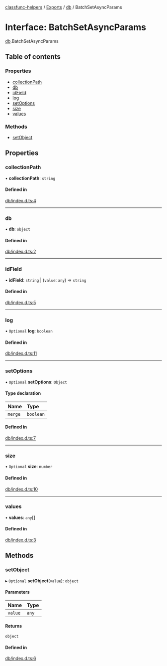 [classfunc-helpers](../README.md) / [Exports](../modules.md) / [db](../modules/db.md) / BatchSetAsyncParams

# Interface: BatchSetAsyncParams

[db](../modules/db.md).BatchSetAsyncParams

## Table of contents

### Properties

- [collectionPath](db.BatchSetAsyncParams.md#collectionpath)
- [db](db.BatchSetAsyncParams.md#db)
- [idField](db.BatchSetAsyncParams.md#idfield)
- [log](db.BatchSetAsyncParams.md#log)
- [setOptions](db.BatchSetAsyncParams.md#setoptions)
- [size](db.BatchSetAsyncParams.md#size)
- [values](db.BatchSetAsyncParams.md#values)

### Methods

- [setObject](db.BatchSetAsyncParams.md#setobject)

## Properties

### collectionPath

• **collectionPath**: `string`

#### Defined in

[db/index.d.ts:4](https://github.com/ClassFunc/classfunc-helpers/blob/5de563f/db/index.d.ts#L4)

___

### db

• **db**: `object`

#### Defined in

[db/index.d.ts:2](https://github.com/ClassFunc/classfunc-helpers/blob/5de563f/db/index.d.ts#L2)

___

### idField

• **idField**: `string` \| (`value`: `any`) => `string`

#### Defined in

[db/index.d.ts:5](https://github.com/ClassFunc/classfunc-helpers/blob/5de563f/db/index.d.ts#L5)

___

### log

• `Optional` **log**: `boolean`

#### Defined in

[db/index.d.ts:11](https://github.com/ClassFunc/classfunc-helpers/blob/5de563f/db/index.d.ts#L11)

___

### setOptions

• `Optional` **setOptions**: `Object`

#### Type declaration

| Name | Type |
| :------ | :------ |
| `merge` | `boolean` |

#### Defined in

[db/index.d.ts:7](https://github.com/ClassFunc/classfunc-helpers/blob/5de563f/db/index.d.ts#L7)

___

### size

• `Optional` **size**: `number`

#### Defined in

[db/index.d.ts:10](https://github.com/ClassFunc/classfunc-helpers/blob/5de563f/db/index.d.ts#L10)

___

### values

• **values**: `any`[]

#### Defined in

[db/index.d.ts:3](https://github.com/ClassFunc/classfunc-helpers/blob/5de563f/db/index.d.ts#L3)

## Methods

### setObject

▸ `Optional` **setObject**(`value`): `object`

#### Parameters

| Name | Type |
| :------ | :------ |
| `value` | `any` |

#### Returns

`object`

#### Defined in

[db/index.d.ts:6](https://github.com/ClassFunc/classfunc-helpers/blob/5de563f/db/index.d.ts#L6)
